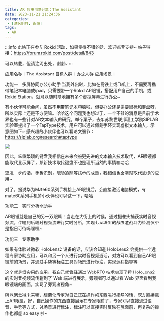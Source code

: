 ```yaml
---
title: AR 应用创意分享：The Assistant
date: 2023-11-21 21:24:36
categories:
 - [清风明月, 永恒]
tags: 
 - AR
---
```


:::info
此帖正在参与 Rokid 活动，如果觉得不错的话，欢迎点赞支持~ 
帖子链接：https://forum.rokid.com/post/detail/843

可以转载，但请注明出处，谢谢~
:::

应用名称：The Assistant
目标人群：办公人群
应用场景：

功能一：多屏协同办公小助手
当我外出时，比如在高铁上或飞机上，不需要再携带笔记本电脑或ipad，只需要带一个Rokid AR眼镜，搭配用户自己的手机，或Rokid Station，就可以随时随地拥有多个虚拟屏幕进行办公~

有小伙伴可能会问，虽然不用带笔记本电脑啦，但要办公还是需要鼠标和键盘呀，所以实际上还是不方便嘛。哈哈这个问题我也想过了，一个不错的消息是目前学术界也有一些针对AR文本输入的研究。举个栗子，去年苏黎世联邦理工学院SIPLAB实验室提出了一个TapType技术，用户可以通过佩戴手环实现虚拟文本输入，示意图如下~ 感兴趣的小伙伴也可以看论文细节：https://siplab.org/research#taptype

![](https://image.aayu.today/uploads/2023/11/21/202311212302143.png)

因此，笨重繁琐的键盘我相信在未来会被更先进的文本输入技术取代，AR眼镜都能取代显示屏了，那新技术取代键盘不也是理所当然的事情嘛哈哈

更进一步的话，手势识别，眼动追踪等技术的成熟，我相信也会渐渐取代鼠标的应用~

对了，据说华为Mate60系列手机接上AR眼镜后，会直接激活电脑模式，有mate60系列手机的小伙伴也可以试一下，哈哈

功能二：实时分析小助手

AR眼镜就是自己的另一双眼睛！当走在大街上的时候，通过摄像头捕获实时音视频流，传输到后端对视频流进行实时分析，实现七龙珠里的战五渣战斗力检测仪不是指日可待吗嘿嘿~

功能三：专家助手

如果有体验过微软 HoloLens2 设备的话，应该会知道 HoloLens2 会提供一个远程专家协助应用，可以和另一个人进行实时音视频通话，对方可以看到自己AR眼镜前的场景，并通过手势等标注工具对场景进行标注，实现远程指导等

这个就是很实用的应用，我自己就曾经通过 WebRTC 技术实现了将 HoloLens2 的实时音视频流传输到了 Web 端进行展示，旁观者可以通过看 Web 界面看到我眼镜端的画面，实现了旁观者视角~

所以我觉得未来嘛，想要让专家对自己正在操作的东西进行指导的话，双方直接戴上AR眼镜，好，自己操作的东西直接展示在专家眼前了，专家可以直接通过语音，手势等方式，对场景进行标注，标注可以直接实时反映在我面前，再复杂的操作也都能 so easy 啦~
